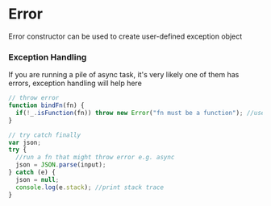 # Error

Error constructor can be used to create user-defined exception object
 
### Exception Handling
If you are running a pile of async task, it's very likely one of them has errors, exception handling will help here
```js
// throw error
function bindFn(fn) {
  if(!_.isFunction(fn)) throw new Error("fn must be a function"); //use new Error instead throw "sth" to add a stack trace 
}

// try catch finally 
var json; 
try {
  //run a fn that might throw error e.g. async
  json = JSON.parse(input);
} catch (e) {
  json = null;
  console.log(e.stack); //print stack trace
}
```
